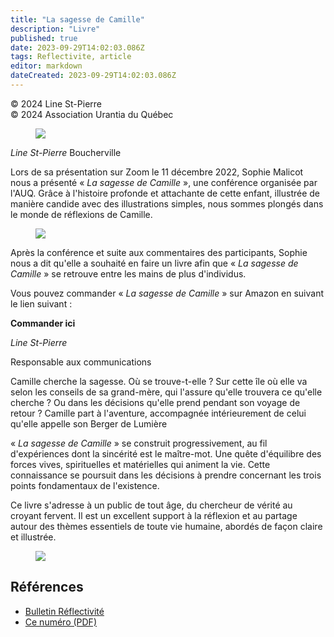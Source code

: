 ```yaml
---
title: "La sagesse de Camille"
description: "Livre"
published: true
date: 2023-09-29T14:02:03.086Z
tags: Reflectivite, article
editor: markdown
dateCreated: 2023-09-29T14:02:03.086Z
---
```


<p class="v-card v-sheet theme--light grey lighten-3 px-2">© 2024 Line St-Pierre<br>© 2024 Association Urantia du Québec</p>

<figure id="Figure_1" class="image urantiapedia image-style-align-left">
<img src="/image/article/Reflectivite/2024_01/019.jpg">
</figure>

_Line St-Pierre_
Boucherville

Lors de sa présentation sur Zoom le 11 décembre 2022, Sophie Malicot nous a présenté « _La sagesse de Camille_ », une conférence organisée par l'AUQ. Grâce à l'histoire profonde et attachante de cette enfant, illustrée de manière candide avec des illustrations simples, nous sommes plongés dans le monde de réflexions de Camille.

<figure id="Figure_2" class="image urantiapedia image-style-align-right">
<img src="/image/article/Reflectivite/2024_01/020.jpg">
</figure>

Après la conférence et suite aux commentaires des participants, Sophie nous a dit qu'elle a souhaité en faire un livre afin que « _La sagesse de Camille_ » se retrouve entre les mains de plus d'individus.

Vous pouvez commander « _La sagesse de Camille_ » sur Amazon en suivant le lien suivant :

**Commander ici**

_Line St-Pierre_

Responsable aux communications

Camille cherche la sagesse. Où se trouve-t-elle ? Sur cette île où elle va selon les conseils de sa grand-mère, qui l'assure qu'elle trouvera ce qu'elle cherche ? Ou dans les décisions qu'elle prend pendant son voyage de retour ? Camille part à l'aventure, accompagnée intérieurement de celui qu'elle appelle son Berger de Lumière

« _La sagesse de Camille_ » se construit progressivement, au fil d'expériences dont la sincérité est le maître-mot. Une quête d'équilibre des forces vives, spirituelles et matérielles qui animent la vie. Cette connaissance se poursuit dans les décisions à prendre concernant les trois points fondamentaux de l'existence.

Ce livre s'adresse à un public de tout âge, du chercheur de vérité au croyant fervent. Il est un excellent support à la réflexion et au partage autour des thèmes essentiels de toute vie humaine, abordés de façon claire et illustrée.
<br style="clear:both;"/>

<figure id="Figure_3" class="image urantiapedia">
<img src="/image/article/Reflectivite/2024_01/021.jpg">
</figure>

## Références

- [Bulletin Réflectivité](https://www.urantia-quebec.ca/publications/reflectivite)
- [Ce numéro (PDF)](https://urantia-quebec.s3.ca-central-1.amazonaws.com/documents/Reflectivite/Reflectivite-aout-2024.pdf)